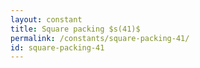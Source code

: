 ```yaml
---
layout: constant
title: Square packing $s(41)$
permalink: /constants/square-packing-41/
id: square-packing-41
---
```

